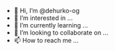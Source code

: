 - 👋 Hi, I’m @dehurko-og
- 👀 I’m interested in ...
- 🌱 I’m currently learning ...
- 💞️ I’m looking to collaborate on ...
- 📫 How to reach me ...

<!---
dehurko-og/dehurko-og is a ✨ special ✨ repository because its `README.md` (this file) appears on your GitHub profile.
You can click the Preview link to take a look at your changes.
--->
